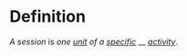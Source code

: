 # Definition

_A session_ is _one_ [_unit_](unit.md) _of a_ [_specific_](specific.md) __ [_activity_](activity.md).
